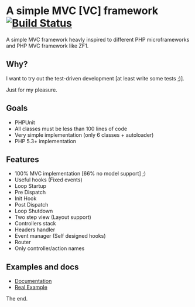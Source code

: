 # A simple MVC [VC] framework [![Build Status](https://secure.travis-ci.org/wdalmut/simple-mvc.png)](http://travis-ci.org/wdalmut/simple-mvc?branch=master)

A simple MVC framework heavly inspired to different PHP microframeworks and
PHP MVC framework like ZF1.

## Why?

I want to try out the test-driven development [at least write some tests ;)].

Just for my pleasure.

## Goals

 * PHPUnit
 * All classes must be less than 100 lines of code
 * Very simple implementation (only 6 classes + autoloader)
 * PHP 5.3+ implementation
 
## Features

 * 100% MVC implementation [66% no model support] ;)
 * Useful hooks (Fixed events)
  * Loop Startup
  * Pre Dispatch
  * Init Hook
  * Post Dispatch
  * Loop Shutdown
 * Two step view (Layout support)
 * Controllers stack
 * Headers handler
 * Event manager (Self designed hooks)
 * Router
  * Only controller/action names
  
## Examples and docs

 * [Documentation](simple-mvc/tree/master/documentation)
 * [Real Example](simple-mvc/tree/master/example)
 
The end.